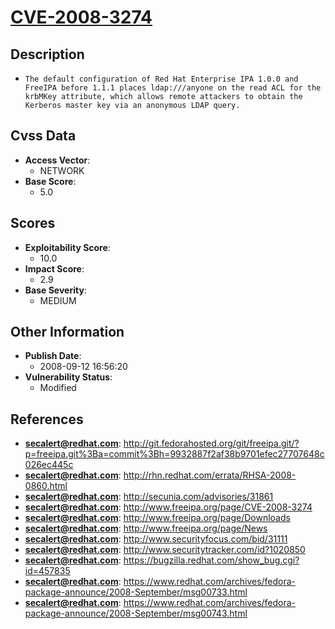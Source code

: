 
# [CVE-2008-3274](https://cve.mitre.org/cgi-bin/cvename.cgi?name=CVE-2008-3274)

## Description

- `The default configuration of Red Hat Enterprise IPA 1.0.0 and FreeIPA before 1.1.1 places ldap:///anyone on the read ACL for the krbMKey attribute, which allows remote attackers to obtain the Kerberos master key via an anonymous LDAP query.`

## Cvss Data

- **Access Vector**:
  - NETWORK
- **Base Score**:
  - 5.0

## Scores

- **Exploitability Score**:
  - 10.0
- **Impact Score**:
  - 2.9
- **Base Severity**:
  - MEDIUM

## Other Information

- **Publish Date**:
  - 2008-09-12 16:56:20
- **Vulnerability Status**:
  - Modified

## References

- **secalert@redhat.com**: http://git.fedorahosted.org/git/freeipa.git/?p=freeipa.git%3Ba=commit%3Bh=9932887f2af38b9701efec27707648c026ec445c
- **secalert@redhat.com**: http://rhn.redhat.com/errata/RHSA-2008-0860.html
- **secalert@redhat.com**: http://secunia.com/advisories/31861
- **secalert@redhat.com**: http://www.freeipa.org/page/CVE-2008-3274
- **secalert@redhat.com**: http://www.freeipa.org/page/Downloads
- **secalert@redhat.com**: http://www.freeipa.org/page/News
- **secalert@redhat.com**: http://www.securityfocus.com/bid/31111
- **secalert@redhat.com**: http://www.securitytracker.com/id?1020850
- **secalert@redhat.com**: https://bugzilla.redhat.com/show_bug.cgi?id=457835
- **secalert@redhat.com**: https://www.redhat.com/archives/fedora-package-announce/2008-September/msg00733.html
- **secalert@redhat.com**: https://www.redhat.com/archives/fedora-package-announce/2008-September/msg00743.html
